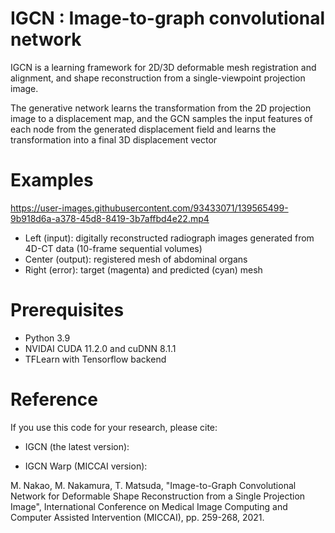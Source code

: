 # IGCN : Image-to-graph convolutional network 
IGCN is a learning framework for 2D/3D deformable mesh registration and alignment, and shape reconstruction from a single-viewpoint projection image. 

The generative network learns the transformation from the 2D projection image to a displacement map, and the GCN samples the input features of each node from the generated displacement field and learns the transformation into a final 3D displacement vector


# Examples
https://user-images.githubusercontent.com/93433071/139565499-9b918d6a-a378-45d8-8419-3b7affbd4e22.mp4

- Left (input): digitally reconstructed radiograph images generated from 4D-CT data (10-frame sequential volumes)  
- Center (output): registered mesh of abdominal organs
- Right (error): target (magenta) and predicted (cyan) mesh  

# Prerequisites
- Python 3.9
- NVIDAI CUDA 11.2.0 and cuDNN 8.1.1
- TFLearn with Tensorflow backend

# Reference
If you use this code for your research, please cite:

- IGCN (the latest version):


- IGCN Warp (MICCAI version): 

M. Nakao, M. Nakamura, T. Matsuda, "Image-to-Graph Convolutional Network for Deformable Shape Reconstruction from a Single Projection Image", International Conference on Medical Image Computing and Computer Assisted Intervention (MICCAI), pp. 259-268, 2021.

